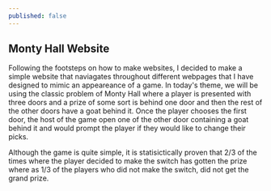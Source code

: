 ```yaml
---
published: false
---
```

## Monty Hall Website

  Following the footsteps on how to make websites, I decided to make a simple website that naviagates throughout different webpages that I have designed to mimic an appeareance of a game. In today's theme, we will be using the classic problem of Monty Hall where a player is presented with three doors and a prize of some sort is behind one door and then the rest of the other doors have a goat behind it. Once the player chooses the first door, the host of the game open one of the other door containing a goat behind it and would prompt the player if they would like to change their picks.

Although the game is quite simple, it is statisictically proven that 2/3 of the times where the player decided to make the switch has gotten the prize where as 1/3 of the players who did not make the switch, did not get the grand prize.

